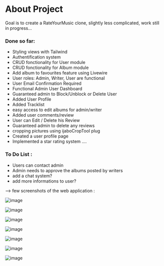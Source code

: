 # About Project
Goal is to create a RateYourMusic clone, slightly less complicated, work still in progress...

### Done so far:
- Styling views with Tailwind
- Authentification system
- CRUD fonctionality for User module
- CRUD fonctionality for Album module
- Add album to favourites feature using Livewire
- User roles: Admin, Writer, User are functional
- User Email Confirmation Required
- Functional Admin User Dashboard
- Guaranteed admin to Block/Unblock or Delete User
- Added User Profile
- Added Tracklist
- easy access to edit albums for admin/writer
- Added user comments/review
- User can Edit / Delete his Review 
- Guaranteed admin to delete any reviews
- cropping pictures using ijaboCropTool plug
- Created a user profile page
- Implemented a star rating system
....


### To Do List : 
+ Users can contact admin
+ Admin needs to approve the albums posted by writers
+ add a chat system?
+ add more informations to user?

--> few screenshots of the web application :

![image](https://user-images.githubusercontent.com/99540220/181979066-ea7021ee-a0d0-45ac-a5a6-9bd5f0d086d3.png)


![image](https://user-images.githubusercontent.com/99540220/183946318-f72aab02-c8c5-493a-8a47-4e204e6a5629.png)


![image](https://user-images.githubusercontent.com/99540220/185798675-d66371c9-82e1-4796-8510-69fca66edbf2.png)


![image](https://user-images.githubusercontent.com/99540220/186158692-4ae0bf8f-cb0e-4e60-ad3d-c546270508dc.png)


![image](https://user-images.githubusercontent.com/99540220/186443214-c38bf2d7-4568-4150-9db5-96f5bdf139b5.png)


![image](https://user-images.githubusercontent.com/99540220/186442148-77383a50-64a0-4e0e-a0db-596b5660e6ab.png)


![image](https://user-images.githubusercontent.com/99540220/182626892-77793aee-ed1c-4bfa-8b83-5af2e4df9a05.png)
